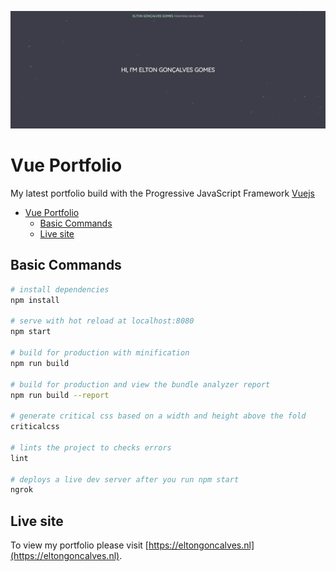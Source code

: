 ![Poster](./static//poster.jpg)

# Vue Portfolio

My latest portfolio build with the Progressive
JavaScript Framework [Vuejs](https://vuejs.org)

<!-- TOC -->

- [Vue Portfolio](#vue-portfolio)
    - [Basic Commands](#basic-commands)
    - [Live site](#live-site)

<!-- /TOC -->

## Basic Commands

```bash
# install dependencies
npm install

# serve with hot reload at localhost:8080
npm start

# build for production with minification
npm run build

# build for production and view the bundle analyzer report
npm run build --report

# generate critical css based on a width and height above the fold
criticalcss

# lints the project to checks errors
lint

# deploys a live dev server after you run npm start
ngrok
```

## Live site
To view my portfolio please visit [https://eltongoncalves.nl](https://eltongoncalves.nl).
